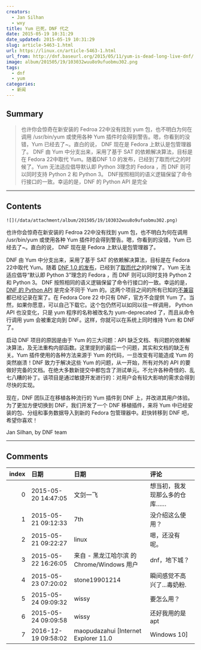 ```yaml
---
creators:
  - Jan Silhan
  - wxy
title: Yum 已死，DNF 代之
date: 2015-05-19 10:31:29
date_updated: 2015-05-19 10:31:29
slug: article-5463-1.html
url: https://linux.cn/article-5463-1.html
url_from: http://dnf.baseurl.org/2015/05/11/yum-is-dead-long-live-dnf/
image: album/201505/19/103032wuu8o9ufuobmu302.png
tags:
  - dnf
  - yum
categories:
  - 新闻
---
```


## Summary

> 也许你会惊奇在新安装的 Fedroa 22中没有找到 yum 包，也不明白为何在调用 /usr/bin/yum 或使用各种 Yum 插件时会得到警告。嗯，你看到的没错，Yum 已经去了~。直白的说， DNF 现在是 Fedora 上默认是包管理器了。 DNF 由 Yum 中分支出来，采用了基于 SAT 的依赖解决算法，目标是在 Fedora 22中取代 Yum。随着DNF 1.0 的发布，已经到了取而代之的时候了。Yum 无法适应倡导默认即 Python 3理念的 Fedora ，而 DNF 则可以同时支持 Python 2 和 Python 3。 DNF按照相同的语义逻辑保留了命令行接口的一致。幸运的是，DNF 的 Python API 是完全

***

<!-- more -->

## Contents

`![](/data/attachment/album/201505/19/103032wuu8o9ufuobmu302.png)`

也许你会惊奇在新安装的 Fedroa 22中没有找到 yum 包，也不明白为何在调用 /usr/bin/yum 或使用各种 Yum 插件时会得到警告。嗯，你看到的没错，Yum 已经去了~。直白的说， DNF 现在是 Fedora 上默认是包管理器了。

DNF 由 Yum 中分支出来，采用了基于 SAT 的依赖解决算法，目标是在 Fedora 22中取代 Yum。随着 [DNF 1.0 的发布](http://dnf.baseurl.org/2015/05/11/dnf-1-0-and-dnf-plugins-core-0-1-7-released/)，已经到了[取而代之](http://fedoraproject.org/wiki/Changes/ReplaceYumWithDNF)的时候了。Yum 无法适应倡导“默认即 Python 3”理念的 Fedora ，而 DNF 则可以同时支持 Python 2 和 Python 3。 DNF 按照相同的语义逻辑保留了命令行接口的一致。幸运的是，[DNF 的 Python API](http://dnf.readthedocs.org/en/latest/use_cases.html) 是完全不同于 Yum 的。这两个项目之间的所有已知的[不兼容](http://dnf.readthedocs.org/en/latest/cli_vs_yum.html)都已经记录在案了。在 Fedora Core 22 中只有 DNF，官方不会提供 Yum 了。当然，如果你愿意，可以自己下载它。这个包仍然可以如同以往一样调用， Python API 也没变化，只是 yum 程序的名称被改名为 yum-deprecated 了，而且从命令行调用 yum 会被重定向到 DNF。这样，你就可以在系统上同时维持 Yum 和 DNF 了。

启动 DNF 项目的原因是由于 Yum 的三大问题：API 缺乏文档、有问题的依赖解决算法，及无法重构内部函数。这里提到的最后一个问题，其实和文档的缺乏有关。Yum 插件使用的各种方法来源于 Yum 的代码，一旦改变有可能造成 Yum 的突然崩溃！DNF 致力于解决这些 Yum 的问题，从一开始，所有对外的 API 的要做好完备的文档。在绝大多数新提交中都包含了测试单元。不允许各种奇怪的、乱七八糟的补丁。该项目是通过敏捷开发进行的：对用户会有较大影响的需求会得到尽快的实现。

现在，DNF 团队正在移植各种流行的 Yum 插件到 DNF 上，并改进其用户体验。为了更加方便切换到 DNF，我们开发了一个 DNF 移植插件，来将 Yum 中已经安装的包、分组和事务数据导入到新的 Fedora 包管理器中。赶快转移到 DNF 吧，希望你喜欢！

 

Jan Silhan, by DNF team

***

## Comments

|   index | 日期                | 日期                                             | 评论                         |
|--------:|:--------------------|:-------------------------------------------------|:-----------------------------|
|       0 | 2015-05-20 14:47:05 | 文剑一飞                                         | 想当初，我发现那么多的仓库…… |
|       1 | 2015-05-21 09:12:33 | 7th                                              | 没介绍这么使用？             |
|       2 | 2015-05-21 09:22:27 | linux                                            | 嗯，还没有呢。               |
|       3 | 2015-05-22 16:26:05 | 来自 - 黑龙江哈尔滨 的 Chrome/Windows 用户       | dnf，地下城？                |
|       4 | 2015-05-23 07:20:02 | stone19901214                                    | 瞬间感觉不高兴了...毒奶粉.   |
|       5 | 2015-05-24 09:09:32 | wissy                                            | 要怎么用？                   |
|       6 | 2015-05-24 09:09:58 | wissy                                            | 还好我用的是apt              |
|       7 | 2016-12-19 09:58:02 | maopudazahui [Internet Explorer 11.0|Windows 10] | 那个。。不玩DNF的路过        |
